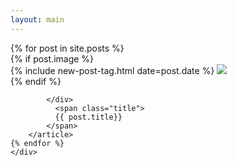 ```yaml
---
layout: main
---
```


<main class="home" id="post" role="main" itemprop="mainContentOfPage" itemscope="itemscope" itemtype="http://schema.org/Blog">
    <div id="grid" class="row flex-grid">
    {% for post in site.posts %}
        <article class="box-item" itemscope="itemscope" itemtype="http://schema.org/BlogPosting" itemprop="blogPost">
            <div class="box-body">
                {% if post.image %}
                    <div class="cover">
                        {% include new-post-tag.html date=post.date %}
                        <a href="{{ post.url | prepend: site.baseurl }}" {%if isnewpost %}class="new-post"{% endif %}>
                            <img src={{ "/assets/img/" | prepend: site.baseurl | append: post.img }}" class="preload">
                        </a>
                    </div>
                {% endif %}
               
            </div>
              <span class="title">
              {{ post.title}}
            </span>
        </article>
    {% endfor %}
    </div>
</main>
